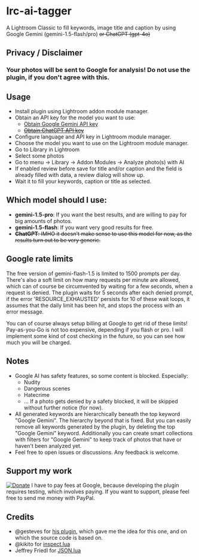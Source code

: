 # lrc-ai-tagger

A Lightroom Classic to fill keywords, image title and caption by using Google Gemini (gemini-1.5-flash/pro) ~~or ChatGPT (gpt-4o)~~

## Privacy / Disclaimer
### Your photos will be sent to Google for analysis! Do not use the plugin, if you don't agree with this.

## Usage
* Install plugin using Lightroom addon module manager.
* Obtain an API key for the model you want to use:
  * [Obtain Google Gemini API key](https://aistudio.google.com/app/apikey)
  * ~~[Obtain ChatGPT API key](https://platform.openai.com/api-keys)~~
* Configure language and API key in Lightroom module manager.
* Choose the model you want to use on the Lightroom module manager.
* Go to Library in Lightroom
* Select some photos
* Go to menu -> Library -> Addon Modules -> Analyze photo(s) with AI
* If enabled review before save for title and/or caption and the field is already filled with data, a review dialog will show up.
* Wait it to fill your keywords, caption or title as selected.

## Which model should I use:
* **gemini-1.5-pro**: If you want the best results, and are willing to pay for big amounts of photos.
* **gemini-1.5-flash**: If you want very good results for free.
* ~~**ChatGPT**: IMHO it doesn't make sense to use this model for now, as the results turn out to be very generic.~~

## Google rate limits
The free version of gemini-flash-1.5 is limited to 1500 prompts per day. 
There's also a soft limit on how many requests per minute are allowed, which can of course be circumvented by waiting for a few seconds, when a request is denied.
The plugin waits for 5 seconds after each denied prompt, if the error 'RESOURCE_EXHAUSTED' persists for 10 of these wait loops, it assumes that the daily limit has been hit, and stops the process with an error message. 

You can of course always setup billing at Google to get rid of these limits! Pay-as-you-Go is not too expensive, depending if you flash or pro.
I will implement some kind of cost checking in the future, so you can see how much you will be charged.


## Notes
* Google AI has safety features, so some content is blocked. Especially:
  * Nudity
  * Dangerous scenes
  * Hatecrime
  * ...
 If a photo gets denied by a safety blocked, it will be skipped without further notice (for now).
* All generated keywords are hierarchically beneath the top keyword "Google Gemini". The hierarchy beyond that is fixed.
  But you can easily remove all keywords generated by the plugin, by deleting the top "Google Gemini" keyword.
  Additionally you can create smart collections with filters for "Google Gemini" to keep track of photos that have or haven't been analyzed yet.
* Feel free to open issues or discussions. Any feedback is welcome.

## Support my work
[![Donate](https://img.shields.io/badge/Donate-PayPal-green.svg)](https://www.paypal.com/donate/?hosted_button_id=2LL4K9LN5CFA6)
I have to pay fees at Google, because developing the plugin requires testing, which involves paying. If you want to support, please feel free to send me money with PayPal.

## Credits
* @gesteves for [his plugin](https://github.com/gesteves/lightroom-alt-text-plugin), which gave me the idea for this one, and on which the source code is based on.
* @kikito for [inspect.lua](http://github.com/kikito/inspect.lua)
* Jeffrey Friedl for [JSON.lua](http://regex.info/blog/lua/json)
